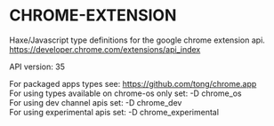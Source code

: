 CHROME-EXTENSION
================
Haxe/Javascript type definitions for the google chrome extension api.
https://developer.chrome.com/extensions/api_index

API version: 35

For packaged apps types see: https://github.com/tong/chrome.app  
For using types available on chrome-os only set: -D chrome_os  
For using dev channel apis set: -D chrome_dev  
For using experimental apis set: -D chrome_experimental  
